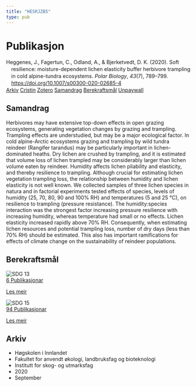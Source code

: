 ```yaml
---
title: "HESRJZB5"
type: pub
---
```

<h1>Publikasjon</h1>
<article id="csl-bib-container-HESRJZB5" class="csl-bib-container">
  <div class="csl-bib-body" style="line-height: 1.35; padding-left: 1em; text-indent:-1em;">
  <div class="csl-entry">Heggenes, J., Fagertun, C., Odland, A., &amp; Bjerketvedt, D. K. (2020). Soft resilience: moisture-dependent lichen elasticity buffer herbivore trampling in cold alpine-tundra ecosystems. <i>Polar Biology</i>, <i>43</i>(7), 789&#x2013;799. <a href="https://doi.org/10.1007/s00300-020-02685-4">https://doi.org/10.1007/s00300-020-02685-4</a></div>
</div>
  <div class="csl-bib-buttons">
    <a href="#taxonomy-article-HESRJZB5" class="csl-bib-button">Arkiv</a>
    <a href="https://app.cristin.no/results/show.jsf?id=1831529" alt="Cristin URL" class="csl-bib-button">Cristin</a>
    <a href="http://zotero.org/groups/5402882/items/HESRJZB5" alt="Zotero URL" class="csl-bib-button">Zotero</a>
    <a href="#abstract-article-HESRJZB5" class="csl-bib-button">Samandrag</a>
    <a href="#sdg-article-HESRJZB5" class="csl-bib-button">Berekraftsmål</a>
    <a href="https://link.springer.com/content/pdf/10.1007/s00300-020-02685-4.pdf" class="csl-bib-button">Unpaywall</a>
  </div>
  <div id="csl-bib-meta-container-HESRJZB5"></div>
</article>
<div id="csl-bib-meta-HESRJZB5" class="csl-bib-meta">
  <article id="abstract-article-HESRJZB5" class="abstract-article">
    <h1>Samandrag</h1>
    Herbivores may have extensive top-down effects in open grazing ecosystems, generating vegetation changes by grazing and trampling. Trampling effects are understudied, but may be a major ecological factor. In cold alpine-Arctic ecosystems grazing and trampling by wild tundra reindeer (Rangifer tarandus) may be particularly important in lichen-dominated heaths. Dry lichen are crushed by trampling, and it is estimated that volume loss of lichen trampled may be considerably larger than lichen volume eaten by reindeer. Humidity affects lichen pliability and elasticity, and thereby resilience to trampling. Although crucial for estimating lichen vegetation trampling loss, the relationship between humidity and lichen elasticity is not well known. We collected samples of three lichen species in natura and in factorial experiments tested effects of species, levels of humidity (25, 70, 80, 90 and 100% RH) and temperatures (5 and 25 °C), on resilience to trampling (pressure resistance). The humidity:species interaction was the strongest factor increasing pressure resilience with increasing humidity, whereas temperature had small or no effects. Lichen elasticity increased rapidly above 70% RH. Consequently, when estimating lichen resources and potential trampling loss, number of dry days (less than 70% RH) should be estimated. This also has important ramifications for effects of climate change on the sustainability of reindeer populations.
  </article>
  <article id="sdg-article-HESRJZB5" class="sdg-article">
    <h1>Berekraftsmål</h1>
    <div class="sdg-container"><div id="sdg13" class="sdg"> <img src="{{< params subfolder >}}images/sdg/sdg13_no.png" class="image" alt="SDG 13"> <div class="sdg-overlay"> <a href="{{< params subfolder >}}no/archive/?sdg=13#archive" class="sdg-publication-count"><span>6</span> Publikasjonar</a> <p><a href="NA" class="sdg-read-more">Les meir</a></p> </div> </div> <div id="sdg15" class="sdg"> <img src="{{< params subfolder >}}images/sdg/sdg15_no.png" class="image" alt="SDG 15"> <div class="sdg-overlay"> <a href="{{< params subfolder >}}no/archive/?sdg=15#archive" class="sdg-publication-count"><span>94</span> Publikasjonar</a> <p><a href="NA" class="sdg-read-more">Les meir</a></p> </div> </div></div>
  </article>
  <article id="taxonomy-article-HESRJZB5" class="taxonomy-article">
    <h1>Arkiv</h1>
    <ul>
      <li>Høgskolen i Innlandet</li>
      <li>Fakultet for anvendt økologi, landbruksfag og bioteknologi</li>
      <li>Institutt for skog- og utmarksfag</li>
      <li>2020</li>
      <li>September</li>
    </ul>
  </article>
</div>
